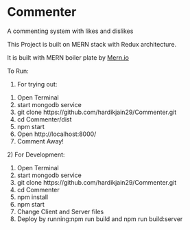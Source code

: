 # Commenter
A commenting system with likes and dislikes

This Project is built on MERN stack with Redux architecture.

It is built with MERN boiler plate by <a href="http://mern.io/">Mern.io</a>

To Run:<br>
1) For trying out:<br>
<ol>
<li>Open Terminal</li>
<li>start mongodb service</li>
<li>git clone https://github.com/hardikjain29/Commenter.git</li>
<li>cd Commenter/dist</li>
<li>npm start</li>
<li>Open http://localhost:8000/</li>
<li>Comment Away!</li>
</ol>
2) For Development:</br>
<ol>
<li>Open Terminal</li>
<li>start mongodb service</li>
<li>git clone https://github.com/hardikjain29/Commenter.git</li>
<li>cd Commenter</li>
<li>npm install</li>
<li>npm start</li>
<li>Change Client and Server files</li>
<li>Deploy by running:npm run build and npm run build:server</li>
</ol>
